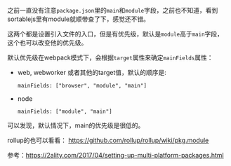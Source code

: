 之前一直没有注意`package.json`里的`main`和`module`字段，之前也不知道，看到sortablejs里有module就顺带查了下，感觉还不错。

这两个都是设置引入文件的入口，但是有优先级，默认是`module`高于`main`字段，这个也可以改变他的优先级。

默认优先级在webpack模式下，会根据`target`属性来确定`mainFields`属性：

- web, webworker 或者其他的target值，默认的顺序是:
   
  `mainFields: ["browser", "module", "main"]`
  
- node
  
  `mainFields: ["module", "main"]`
  
 
可以发现，默认情况下，main的优先级是很低的。

rollup的也可以看看： https://github.com/rollup/rollup/wiki/pkg.module

参考：https://2ality.com/2017/04/setting-up-multi-platform-packages.html
